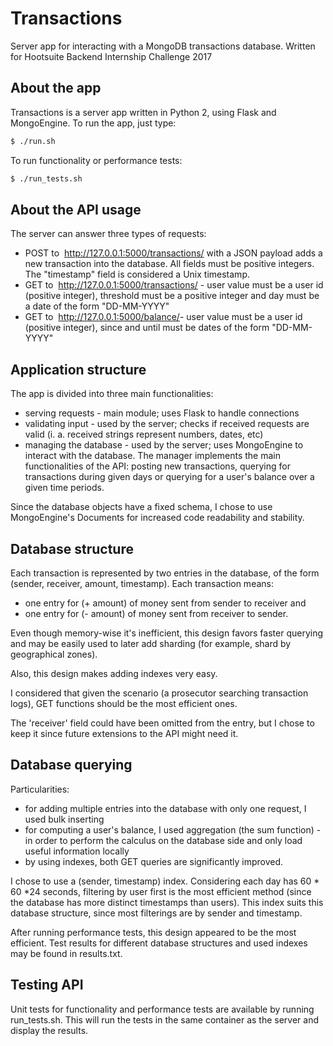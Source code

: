 # Transactions
Server app for interacting with a MongoDB transactions database.
Written for Hootsuite Backend Internship Challenge 2017


## About the app

Transactions is a server app written in Python 2, using Flask and MongoEngine.
To run the app, just type:
```sh
$ ./run.sh
```
To run functionality or performance tests:
```sh
$ ./run_tests.sh
```


## About the API usage

The server can answer three types of requests:
* POST to ​ http://127.0.0.1:5000/transactions​/ with a JSON payload adds a new
transaction into the database. All fields must be positive integers. The
"timestamp" field is considered a Unix timestamp.
* GET to ​ http://127.0.0.1:5000/transactions/ - user value must be a user id
(positive integer), threshold must be a positive integer and day must be a date
of the form "DD-MM-YYYY"
* GET to ​ http://127.0.0.1:5000/balance/​ - user value must be a user id
(positive integer), since and until must be dates of the form "DD-MM-YYYY"


## Application structure

The app is divided into three main functionalities:
 * serving requests - main module; uses Flask to handle connections
 * validating input - used by the server; checks if received requests are valid
 (i. a. received strings represent numbers, dates, etc)
 * managing the database - used by the server; uses MongoEngine to interact
 with the database. The manager implements the main functionalities of the API:
 posting new transactions, querying for transactions during given days or
 querying for a user's balance over a given time periods.

Since the database objects have a fixed schema, I chose to use MongoEngine's
Documents for increased code readability and stability.


## Database structure

Each transaction is represented by two entries in the database, of the form
(sender, receiver, amount, timestamp). Each transaction means:
* one entry for (+ amount) of money sent from sender to receiver and
* one entry for (- amount) of money sent from receiver to sender.

Even though memory-wise it's inefficient, this design favors faster querying
and may be easily used to later add sharding (for example, shard by
geographical zones).

Also, this design makes adding indexes very easy.

I considered that given the scenario (a prosecutor searching transaction logs),
GET functions should be the most efficient ones.

The 'receiver' field could have been omitted from the entry, but I chose to
keep it since future extensions to the API might need it.


## Database querying

Particularities:
* for adding multiple entries into the database with only one request, I used
bulk inserting
* for computing a user's balance, I used aggregation (the sum function) - in
order to perform the calculus on the database side and only load useful
information locally
* by using indexes, both GET queries are significantly improved.

I chose to use a (sender, timestamp) index. Considering each day has
60 * 60 *24 seconds, filtering by user first is the most efficient method
(since the database has more distinct timestamps than users). This index suits
this database structure, since most filterings are by sender and timestamp.

After running performance tests, this design appeared to be the most efficient.
Test results for different database structures and used indexes may be found in
results.txt.


## Testing API

Unit tests for functionality and performance tests are available by running
run_tests.sh. This will run the tests in the same container as the server and
display the results.
